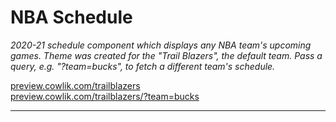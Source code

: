 # NBA Schedule

_2020-21 schedule component which displays any NBA team's upcoming games. Theme was created for the "Trail Blazers", the default team. Pass a query, e.g. "?team=bucks", to fetch a different team's schedule._

[preview.cowlik.com/trailblazers](http://preview.cowlik.com/trailblazers)  
[preview.cowlik.com/trailblazers/?team=bucks](http://preview.cowlik.com/trailblazers/?team=bucks&max=7)

---

